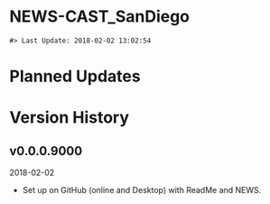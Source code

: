 NEWS-CAST\_SanDiego
================

<!-- NEWS.md is generated from NEWS.Rmd. Please edit that file -->

    #> Last Update: 2018-02-02 13:02:54

# Planned Updates

# Version History

## v0.0.0.9000

2018-02-02

  - Set up on GitHub (online and Desktop) with ReadMe and NEWS.
